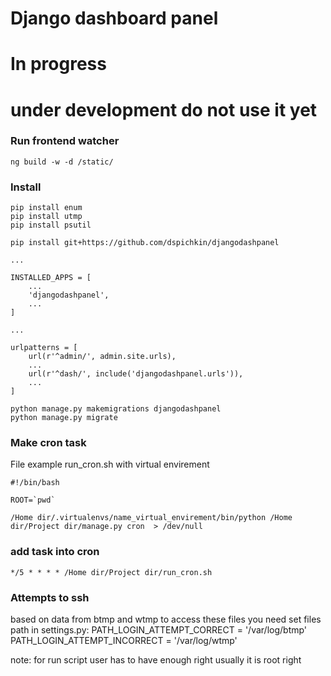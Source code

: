 Django dashboard panel
======================

# In progress 
# under development do not use it yet

### Run frontend watcher

```
ng build -w -d /static/
```


### Install


```
pip install enum
pip install utmp
pip install psutil

pip install git+https://github.com/dspichkin/djangodashpanel

...

INSTALLED_APPS = [
    ...
    'djangodashpanel',
    ...
]

...

urlpatterns = [
    url(r'^admin/', admin.site.urls),
    ...
    url(r'^dash/', include('djangodashpanel.urls')),
    ...
]
```

```
python manage.py makemigrations djangodashpanel
python manage.py migrate

```


### Make cron task

File example run_cron.sh with virtual envirement

```
#!/bin/bash

ROOT=`pwd`

/Home dir/.virtualenvs/name_virtual_envirement/bin/python /Home dir/Project dir/manage.py cron  > /dev/null

```

### add task into cron
```
*/5 * * * * /Home dir/Project dir/run_cron.sh
```

### Attempts to ssh

based on data from btmp and wtmp
 to access these files you need set files path in settings.py:
PATH_LOGIN_ATTEMPT_CORRECT = '/var/log/btmp'
PATH_LOGIN_ATTEMPT_INCORRECT = '/var/log/wtmp'

note: for run script user has to have enough right usually it is root right


